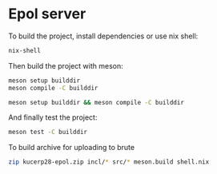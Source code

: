 # Epol server

To build the project, install dependencies or use nix shell:

```sh
nix-shell
```

Then build the project with meson:

```sh
meson setup builddir
meson compile -C builddir

meson setup builddir && meson compile -C builddir
```

And finally test the project:

```sh
meson test -C builddir
```

To build archive for uploading to brute

```sh
zip kucerp28-epol.zip incl/* src/* meson.build shell.nix
```
